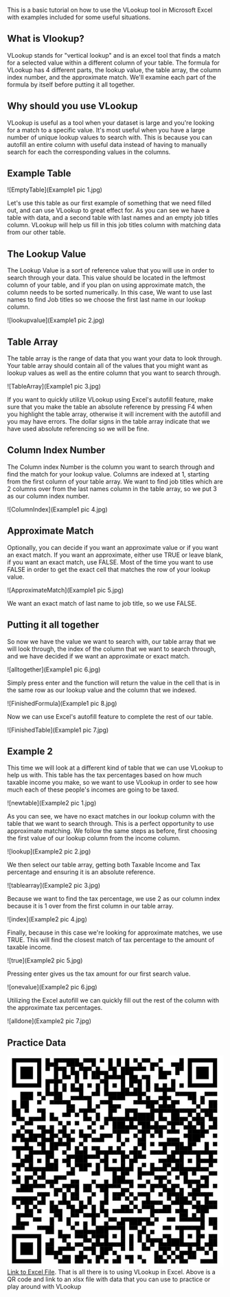 This is a basic tutorial on how to use the VLookup tool in Microsoft Excel with examples included for some useful situations.

## What is Vlookup?
VLookup stands for "vertical lookup" and is an excel tool that finds a match for a selected value within a different column of your table.
The formula for VLookup has 4 different parts, the lookup value, the table array, the column index number, and the approximate match.
We'll examine each part of the formula by itself before putting it all together.

## Why should you use VLookup
VLookup is useful as a tool when your dataset is large and you're looking for a match to a specific value. It's most useful when you have a large number of unique lookup values to search with. This is because you can autofill an entire column with useful data instead of having to manually search for each the corresponding values in the columns.

## Example Table

![EmptyTable](Example1 pic 1.jpg)

Let's use this table as our first example of something that we need filled out, and can use VLookup to great effect for. As you can see we have a table with data, and a second table with last names and an empty job titles column. VLookup will help us fill in this job titles column with matching data from our other table.

## The Lookup Value

The Lookup Value is a sort of reference value that you will use in order to search through your data. This value should be located in the leftmost column of your table, and if you plan on using approximate match, the column needs to be sorted numerically. In this case, We want to use last names to find Job titles so we choose the first last name in our lookup column.

![lookupvalue](Example1 pic 2.jpg)

## Table Array

The table array is the range of data that you want your data to look through. Your table array should contain all of the values that you might want as lookup values as well as the entire column that you want to search through.

![TableArray](Example1 pic 3.jpg)

If you want to quickly utilize VLookup using Excel's autofill feature, make sure that you make the table an absolute reference by pressing F4 when you highlight the table array, otherwise it will increment with the autofill and you may have errors. The dollar signs in the table array indicate that we have used absolute referencing so we will be fine.

## Column Index Number

The Column index Number is the column you want to search through and find the match for your lookup value. Columns are indexed at 1, starting from the first column of your table array. We want to find job titles which are 2 columns over from the last names column in the table array, so we put 3 as our column index number.

![ColumnIndex](Example1 pic 4.jpg)

## Approximate Match

Optionally, you can decide if you want an approximate value or if you want an exact match. If you want an approximate, either use TRUE or leave blank, if you want an exact match, use FALSE. Most of the time you want to use FALSE in order to get the exact cell that matches the row of your lookup value.

![ApproximateMatch](Example1 pic 5.jpg)

We want an exact match of last name to job title, so we use FALSE.

## Putting it all together
So now we have the value we want to search with, our table array that we will look through, the index of the column that we want to search through, and we have decided if we want an approximate or exact match. 

![alltogether](Example1 pic 6.jpg)

Simply press enter and the function will return the value in the cell that is in the same row as our lookup value and the column that we indexed. 

![FinishedFormula](Example1 pic 8.jpg)

Now we can use Excel's autofill feature to complete the rest of our table.

![FinishedTable](Example1 pic 7.jpg)


## Example 2

This time we will look at a different kind of table that we can use VLookup to help us with. This table has the tax percentages based on how much taxable income you make, so we want to use VLookup in order to see how much each of these people's incomes are going to be taxed.

![newtable](Example2 pic 1.jpg)

As you can see, we have no exact matches in our lookup column with the table that we want to search through. This is a perfect opportunity to use approximate matching. We follow the same steps as before, first choosing the first value of our lookup column from the income column.

![lookup](Example2 pic 2.jpg)

We then select our table array, getting both Taxable Income and Tax percentage and ensuring it is an absolute reference.

![tablearray](Example2 pic 3.jpg)

Because we want to find the tax percentage, we use 2 as our column index because it is 1 over from the first column in our table array. 

![index](Example2 pic 4.jpg)

Finally, because in this case we're looking for approximate matches, we use TRUE. This will find the closest match of tax percentage to the amount of taxable income.

![true](Example2 pic 5.jpg)

Pressing enter gives us the tax amount for our first search value.

![onevalue](Example2 pic 6.jpg)

Utilizing the Excel autofill we can quickly fill out the rest of the column with the approximate tax percentages.

![alldone](Example2 pic 7.jpg)

## Practice Data
![qr](qrcode.jpg)
[Link to Excel File](https://github.com/toftke/AdvancedDataScience/blob/main/VLOOKUPDATA.xlsx).
That is all there is to using VLookup in Excel. Above is a QR code and link to an xlsx file with data that you can use to practice or play around with VLookup
